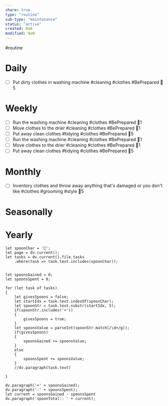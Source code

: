 ```yaml
---
share: true
type: "routine"
sub-type: "maintenance"
status: "active"
created: NaN 
modified: NaN
---
```

  #routine

# Daily
- [ ] Put dirty clothes in washing machine #cleaning #clothes #BePrepared  🥄5 

# Weekly
- [ ] Run the washing machine #cleaning #clothes #BePrepared 🥄1
- [ ] Move clothes to the drier #cleaning #clothes #BePrepared 🥄1
- [ ] Put away clean clothes #tidying #clothes #BePrepared 🥄5
- [ ] Run the washing machine #cleaning #clothes #BePrepared 🥄1
- [ ] Move clothes to the drier #cleaning #clothes #BePrepared 🥄1
- [ ] Put away clean clothes #tidying #clothes #BePrepared 🥄5
# Monthly
- [ ] Inventory clothes and throw away anything that's damaged or you don't like #clothes #grooming #style 🥄5
# Seasonally
# Yearly

```dataviewjs
let spoonChar = '🥄';
let page = dv.current();
let tasks = dv.current().file.tasks
	.where(task => task.text.includes(spoonChar));


let spoonsGained = 0;
let spoonsSpent = 0;

for (let task of tasks)
{
	let givesSpoons = false;
	let startIdx = task.text.indexOf(spoonChar);
	let spoonStr = task.text.substr(startIdx, 5);
	if(spoonStr.includes('+'))
	{
		givesSpoons = true;
	}
	let spoonsValue = parseInt(spoonStr.match(/\d+/g));
	if(givesSpoons)
	{
		spoonsGained += spoonsValue;
	}		
	else
	{
		spoonsSpent += spoonsValue;
	}
	//dv.paragraph(task.text)
	
}

dv.paragraph('+' + spoonsGained);
dv.paragraph('-' + spoonsSpent);
let current = spoonsGained - spoonsSpent
dv.paragraph('spoonTotal:: ' + current);
